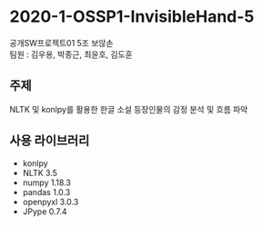 # 2020-1-OSSP1-InvisibleHand-5

공개SW프로젝트01 5조 보않손   
팀원 : 김우용, 박종근, 최윤호, 김도훈

## 주제
 NLTK 및 konlpy를 활용한 한글 소설 등장인물의 감정 분석 및 흐름 파악

## 사용 라이브러리
- konlpy
- NLTK 3.5
- numpy 1.18.3
- pandas 1.0.3
- openpyxl 3.0.3
- JPype 0.7.4

